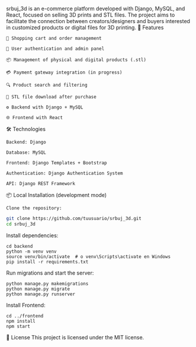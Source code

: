 srbuj_3d is an e-commerce platform developed with Django, MySQL, and React, focused on selling 3D prints and STL files.
The project aims to facilitate the connection between creators/designers and buyers interested in customized products or digital files for 3D printing.
🚀 Features

    🛒 Shopping cart and order management

    👤 User authentication and admin panel

    📦 Management of physical and digital products (.stl)

    💳 Payment gateway integration (in progress)

    🔍 Product search and filtering

    📁 STL file download after purchase

    ⚙️ Backend with Django + MySQL

    🌐 Frontend with React

🛠️ Technologies

    Backend: Django

    Database: MySQL

    Frontend: Django Templates + Bootstrap

    Authentication: Django Authentication System

    API: Django REST Framework

📦 Local Installation (development mode)

    Clone the repository:

```bash
git clone https://github.com/tuusuario/srbuj_3d.git
cd srbuj_3d
```
Install dependencies:
```
cd backend
python -m venv venv
source venv/bin/activate  # o venv\Scripts\activate en Windows
pip install -r requirements.txt
```
Run migrations and start the server:
````
python manage.py makemigrations
python manage.py migrate
python manage.py runserver
````
Install Frontend:
````
cd ../frontend
npm install
npm start
````

📄 License
This project is licensed under the MIT license.
